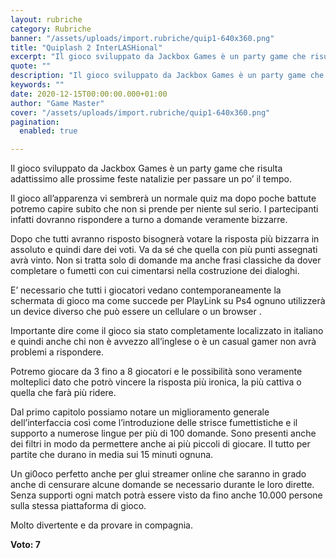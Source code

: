 ```yaml
---
layout: rubriche
category: Rubriche
banner: "/assets/uploads/import.rubriche/quip1-640x360.png"
title: "Quiplash 2 InterLASHional"
excerpt: "Il gioco sviluppato da Jackbox Games è un party game che risulta adattissimo alle prossime feste natalizie per passare un po’ il tempo. Il gioco all’apparenza vi sembrerà un normale quiz ma dopo poche battute potremo capire subito che non si prende per niente sul serio. I partecipanti infatti dovranno rispondere a turno a domande [&hellip"
quote: ""
description: "Il gioco sviluppato da Jackbox Games è un party game che risulta adattissimo alle prossime feste natalizie per passare un po’ il tempo. Il gioco all’apparenza vi sembrerà un normale quiz ma dopo poche battute potremo capire subito che non si prende per niente sul serio. I partecipanti infatti dovranno rispondere a turno a domande [&hellip"
keywords: ""
date: 2020-12-15T00:00:00.000+01:00
author: "Game Master"
cover: "/assets/uploads/import.rubriche/quip1-640x360.png"
pagination:
  enabled: true

---
```


Il gioco sviluppato da Jackbox Games è un party game che risulta adattissimo alle prossime feste natalizie per passare un po’ il tempo.

Il gioco all’apparenza vi sembrerà un normale quiz ma dopo poche battute potremo capire subito che non si prende per niente sul serio. I partecipanti infatti dovranno rispondere a turno a domande veramente bizzarre.

Dopo che tutti avranno risposto bisognerà votare la risposta più bizzarra in assoluto e quindi dare dei voti. Va da sé che quella con più punti assegnati avrà vinto. Non si tratta solo di domande ma anche frasi classiche da dover completare o fumetti con cui cimentarsi nella costruzione dei dialoghi.

E’ necessario che tutti i giocatori vedano contemporaneamente la schermata di gioco ma come succede per PlayLink su Ps4 ognuno utilizzerà un device diverso che può essere un cellulare o un browser .

Importante dire come il gioco sia stato completamente localizzato in italiano e quindi anche chi non è avvezzo all’inglese o è un casual gamer non avrà problemi a rispondere.

Potremo giocare da 3 fino a 8 giocatori e le possibilità sono veramente molteplici dato che potrò vincere la risposta più ironica, la più cattiva o quella che farà più ridere.

Dal primo capitolo possiamo notare un miglioramento generale dell’interfaccia così come l’introduzione delle strisce fumettistiche e il supporto a numerose lingue per più di 100 domande. Sono presenti anche dei filtri in modo da permettere anche ai più piccoli di giocare. Il tutto per partite che durano in media sui 15 minuti ognuna.

Un gi0oco perfetto anche per glui streamer online che saranno in grado anche di censurare alcune domande se necessario durante le loro dirette. Senza supporti ogni match potrà essere visto da fino anche 10.000 persone sulla stessa piattaforma di gioco.

Molto divertente e da provare in compagnia.

**Voto: 7**